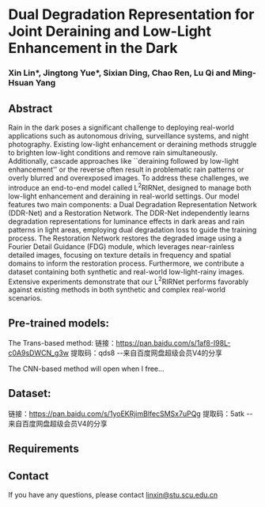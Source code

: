 # Dual Degradation Representation for Joint Deraining and Low-Light Enhancement in the Dark

### Xin Lin*, Jingtong Yue*, Sixian Ding, Chao Ren, Lu Qi and Ming-Hsuan Yang


## Abstract
Rain in the dark poses a significant challenge to deploying real-world applications such as autonomous driving, surveillance systems, and night photography. Existing low-light enhancement or deraining methods struggle to brighten low-light conditions and remove rain simultaneously. Additionally, cascade approaches like ``deraining followed by low-light enhancement'' or the reverse often result in problematic rain patterns or overly blurred and overexposed images. To address these challenges, we introduce an end-to-end model called L$^{2}$RIRNet, designed to manage both low-light enhancement and deraining in real-world settings. Our model features two main components: a Dual Degradation Representation Network (DDR-Net) and a Restoration Network. The DDR-Net independently learns degradation representations for luminance effects in dark areas and rain patterns in light areas, employing dual degradation loss to guide the training process. The Restoration Network restores the degraded image using a Fourier Detail Guidance (FDG) module, which leverages near-rainless detailed images, focusing on texture details in frequency and spatial domains to inform the restoration process. Furthermore, we contribute a dataset containing both synthetic and real-world low-light-rainy images. Extensive experiments demonstrate that our L$^{2}$RIRNet performs favorably against existing methods in both synthetic and complex real-world scenarios. 

## Pre-trained models: 

The Trans-based method:
链接：https://pan.baidu.com/s/1af8-I98L-c0A9sDWCN_g3w 
提取码：qds8 
--来自百度网盘超级会员V4的分享

The CNN-based method will open when I free...

## Dataset:

链接：https://pan.baidu.com/s/1yoEKRjimBlfecSMSx7uPQg 
提取码：5atk 
--来自百度网盘超级会员V4的分享

## Requirements


## Contact
If you have any questions, please contact linxin@stu.scu.edu.cn
